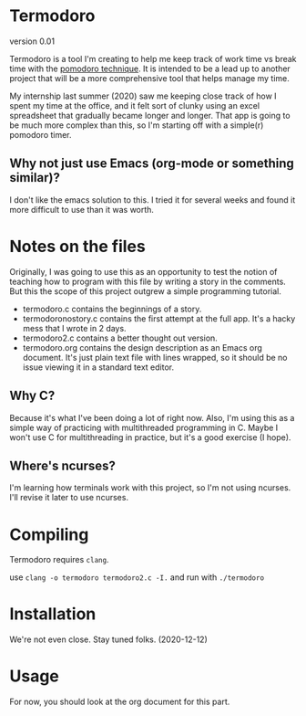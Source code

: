 # Termodoro
version 0.01

Termodoro is a tool I'm creating to help me keep track of work time vs break
time with the [pomodoro
technique](https://en.wikipedia.org/wiki/Pomodoro_Technique). It is
intended to be a lead up to another project that will be a more
comprehensive tool that helps manage my time.

My internship last summer (2020) saw me keeping close track of how I spent
my time at the office, and it felt sort of clunky using an excel
spreadsheet that gradually became longer and longer. That app is going to
be much more complex than this, so I'm starting off with a simple(r)
pomodoro timer.

## Why not just use Emacs (org-mode or something similar)?

I don't like the emacs solution to this. I tried it for several weeks and
found it more difficult to use than it was worth.


# Notes on the files

Originally, I was going to use this as an opportunity to test the notion of
teaching how to program with this file by writing a story in the comments.
But this the scope of this project outgrew a simple programming tutorial.

- termodoro.c contains the beginnings of a story.
- termodoronostory.c contains the first attempt at the full app. It's a
  hacky mess that I wrote in 2 days.
- termodoro2.c contains a better thought out version. 
- termodoro.org contains the design description as an Emacs org document.
  It's just plain text file with lines wrapped, so it should be no issue
  viewing it in a standard text editor.


## Why C?

Because it's what I've been doing a lot of right now. Also, I'm using this
as a simple way of practicing with multithreaded programming in C. Maybe I
won't use C for multithreading in practice, but it's a good exercise (I
hope).


## Where's ncurses?

I'm learning how terminals work with this project, so I'm not using
ncurses. I'll revise it later to use ncurses.


# Compiling

Termodoro requires `clang`. 

use ```clang -o termodoro termodoro2.c -I.```
and run with ```./termodoro```

# Installation

We're not even close. Stay tuned folks. (2020-12-12)

# Usage

For now, you should look at the org document for this part.

